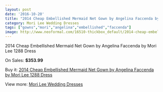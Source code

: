 ```yaml
---
layout: post
date: '2016-10-20'
title: "2014 Cheap Embellished Mermaid Net Gown by Angelina Faccenda by Mori Lee 1288 Dress"
category: Mori Lee Wedding Dresses
tags: ["gowns","mori","angelina","embellished","faccenda"]
image: http://www.neoformal.com/16510-thickbox_default/2014-cheap-embellished-mermaid-net-gown-by-angelina-faccenda-by-mori-lee-1288-dress.jpg
---
```

2014 Cheap Embellished Mermaid Net Gown by Angelina Faccenda by Mori Lee 1288 Dress

On Sales: **$353.99**
<a href="https://www.neoformal.com/en/mori-lee-wedding-dresses-2014/5491-2014-cheap-embellished-mermaid-net-gown-by-angelina-faccenda-by-mori-lee-1288-dress.html"><amp-img layout="responsive" width="600" height="600" src="//www.neoformal.com/16510-thickbox_default/2014-cheap-embellished-mermaid-net-gown-by-angelina-faccenda-by-mori-lee-1288-dress.jpg" alt="2014 Cheap Embellished Mermaid Net Gown by Angelina Faccenda by Mori Lee 1288 Dress 0" /></a>
<a href="https://www.neoformal.com/en/mori-lee-wedding-dresses-2014/5491-2014-cheap-embellished-mermaid-net-gown-by-angelina-faccenda-by-mori-lee-1288-dress.html"><amp-img layout="responsive" width="600" height="600" src="//www.neoformal.com/16511-thickbox_default/2014-cheap-embellished-mermaid-net-gown-by-angelina-faccenda-by-mori-lee-1288-dress.jpg" alt="2014 Cheap Embellished Mermaid Net Gown by Angelina Faccenda by Mori Lee 1288 Dress 1" /></a>
<a href="https://www.neoformal.com/en/mori-lee-wedding-dresses-2014/5491-2014-cheap-embellished-mermaid-net-gown-by-angelina-faccenda-by-mori-lee-1288-dress.html"><amp-img layout="responsive" width="600" height="600" src="//www.neoformal.com/16512-thickbox_default/2014-cheap-embellished-mermaid-net-gown-by-angelina-faccenda-by-mori-lee-1288-dress.jpg" alt="2014 Cheap Embellished Mermaid Net Gown by Angelina Faccenda by Mori Lee 1288 Dress 2" /></a>
<a href="https://www.neoformal.com/en/mori-lee-wedding-dresses-2014/5491-2014-cheap-embellished-mermaid-net-gown-by-angelina-faccenda-by-mori-lee-1288-dress.html"><amp-img layout="responsive" width="600" height="600" src="//www.neoformal.com/16513-thickbox_default/2014-cheap-embellished-mermaid-net-gown-by-angelina-faccenda-by-mori-lee-1288-dress.jpg" alt="2014 Cheap Embellished Mermaid Net Gown by Angelina Faccenda by Mori Lee 1288 Dress 3" /></a>
<a href="https://www.neoformal.com/en/mori-lee-wedding-dresses-2014/5491-2014-cheap-embellished-mermaid-net-gown-by-angelina-faccenda-by-mori-lee-1288-dress.html"><amp-img layout="responsive" width="600" height="600" src="//www.neoformal.com/16514-thickbox_default/2014-cheap-embellished-mermaid-net-gown-by-angelina-faccenda-by-mori-lee-1288-dress.jpg" alt="2014 Cheap Embellished Mermaid Net Gown by Angelina Faccenda by Mori Lee 1288 Dress 4" /></a>

Buy it: [2014 Cheap Embellished Mermaid Net Gown by Angelina Faccenda by Mori Lee 1288 Dress](https://www.neoformal.com/en/mori-lee-wedding-dresses-2014/5491-2014-cheap-embellished-mermaid-net-gown-by-angelina-faccenda-by-mori-lee-1288-dress.html "2014 Cheap Embellished Mermaid Net Gown by Angelina Faccenda by Mori Lee 1288 Dress")

View more: [Mori Lee Wedding Dresses](https://www.neoformal.com/en/67-mori-lee-wedding-dresses-2014 "Mori Lee Wedding Dresses")